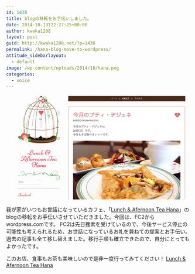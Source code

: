 ```yaml
---
id: 1438
title: blogの移転をお手伝いしました。
date: 2014-10-13T22:27:25+00:00
author: kwaka1208
layout: post
guid: http://kwaka1208.net/?p=1438
permalink: /hana-blog-move-to-wordpress/
attitude_sidebarlayout:
  - default
image: /wp-content/uploads/2014/10/hana.png
categories:
  - voice
---
```

<img src="/assets/images/2014/10/hana.png" alt="Lunch &amp; Afternoon Tea Hana" width="500" height="287" class="alignnone size-full wp-image-1439" />

我が家がいつもお世話になっているカフェ、「<a href="https://hanamacaron.wordpress.com/">Lunch & Afernoon Tea Hana</a>」のblogの移転をお手伝いさせていただきました。今回は、FC2からwordpress.comです。
FC2は先日捜索を受けているので、今後サービス停止の可能性も考えられるため、お世話になっているお礼を兼ねての提案とお手伝い。過去の記事も全て移し替えました。移行手順も確立できたので、自分にとってもよかったです。

このお店、食事もお茶も美味しいので是非一度行ってみてください！
<a href="https://hanamacaron.wordpress.com/">Lunch & Afernoon Tea Hana</a>